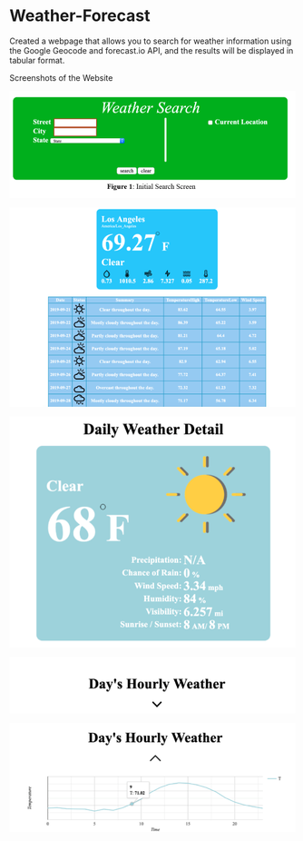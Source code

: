 # Weather-Forecast
Created a webpage that allows you to search for weather information using the Google Geocode and forecast.io API, and the results will be displayed in tabular format.

Screenshots of the Website

![Initial Screen](https://github.com/agjay96/Weather-Forecast/blob/master/images/initial%20screen.png)

![Search Results](https://github.com/agjay96/Weather-Forecast/blob/master/images/Search%20Results.png)

![Selected Day Detailed Report](https://github.com/agjay96/Weather-Forecast/blob/master/images/Selected%20Day%20Weather%20Details.png)

![Expand Hourly Graph](https://github.com/agjay96/Weather-Forecast/blob/master/images/Expand%20Graph.png)

![Expanded Hourly Weather Graph](https://github.com/agjay96/Weather-Forecast/blob/master/images/Hourly%20Weather%20Graph.png)

